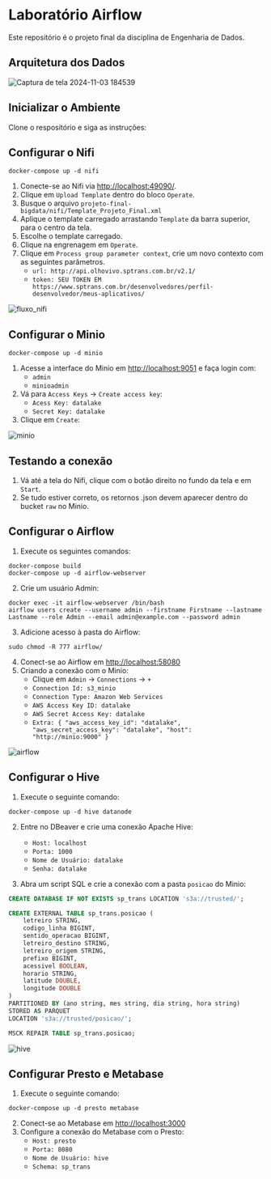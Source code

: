 # Laboratório Airflow

Este repositório é o projeto final da disciplina de Engenharia de Dados.

## Arquitetura dos Dados
![Captura de tela 2024-11-03 184539](https://github.com/user-attachments/assets/3fef8925-f561-44de-bc0b-0900d1fee394)

## Inicializar o Ambiente

Clone o respositório e siga as instruções:

## Configurar o Nifi

```shell
docker-compose up -d nifi
```

1. Conecte-se ao Nifi via [http://localhost:49090/](http://localhost:49090/).
2. Clique em `Upload Template` dentro do bloco `Operate`.
3. Busque o arquivo `projeto-final-bigdata/nifi/Template_Projeto_Final.xml`
4. Aplique o template carregado arrastando `Template` da barra superior, para o centro da tela.
5. Escolhe o template carregado.
6. Clique na engrenagem em `Operate`.
7. Clique em `Process group parameter context`, crie um novo contexto com as seguintes parâmetros.
    - `url: http://api.olhovivo.sptrans.com.br/v2.1/`
    - `token: SEU TOKEN EM https://www.sptrans.com.br/desenvolvedores/perfil-desenvolvedor/meus-aplicativos/`

![fluxo_nifi](https://github.com/user-attachments/assets/912e84e4-50f0-473d-aeaf-fb774d4b3940)


## Configurar o Minio

```shell
docker-compose up -d minio
```

1. Acesse a interface do Minio em [http://localhost:9051](http://localhost:9051) e faça login com:
    - `admin`
    - `minioadmin`
2. Vá para `Access Keys` -> `Create access key`:
    - `Acess Key: datalake`
    - `Secret Key: datalake`
3. Clique em `Create`:

![minio](https://github.com/user-attachments/assets/e84bc812-ac92-4da9-8b2c-f933363d318b)

## Testando a conexão

1. Vá até a tela do Nifi, clique com o botão direito no fundo da tela e em `Start`.
2. Se tudo estiver correto, os retornos .json devem aparecer dentro do bucket `raw` no Minio.

## Configurar o Airflow

1. Execute os seguintes comandos:

```shell
docker-compose build
docker-compose up -d airflow-webserver
```

2. Crie um usuário Admin:

```shell
docker exec -it airflow-webserver /bin/bash
airflow users create --username admin --firstname Firstname --lastname Lastname --role Admin --email admin@example.com --password admin
```

3. Adicione acesso à pasta do Airflow:

```shell
sudo chmod -R 777 airflow/
```

4. Conect-se ao Airflow em [http://localhost:58080](http://localhost:58080)
5. Criando a conexão com o Minio:
    - Clique em `Admin` -> `Connections` -> `+`
    - `Connection Id: s3_minio`
    - `Connection Type: Amazon Web Services`
    - `AWS Access Key ID: datalake`
    - `AWS Secret Access Key: datalake`
    - `Extra: { "aws_access_key_id": "datalake", "aws_secret_access_key": "datalake", "host": "http://minio:9000" }`

![airflow](https://github.com/user-attachments/assets/1f6f19d7-dc25-4b65-a281-6925e5f8a620)

## Configurar o Hive

1. Execute o seguinte comando:

```shell
docker-compose up -d hive datanode
```

2. Entre no DBeaver e crie uma conexão Apache Hive:
    - `Host: localhost`
    - `Porta: 1000`
    - `Nome de Usuário: datalake`
    - `Senha: datalake`

3. Abra um script SQL e crie a conexão com a pasta `posicao` do Minio:

```sql
CREATE DATABASE IF NOT EXISTS sp_trans LOCATION 's3a://trusted/';
```

```sql
CREATE EXTERNAL TABLE sp_trans.posicao (
  	letreiro STRING,
	codigo_linha BIGINT,
	sentido_operacao BIGINT,
	letreiro_destino STRING,
	letreiro_origem STRING,
	prefixo BIGINT,
	acessivel BOOLEAN,
	horario STRING,
	latitude DOUBLE,
	longitude DOUBLE
)
PARTITIONED BY (ano string, mes string, dia string, hora string)
STORED AS PARQUET
LOCATION 's3a://trusted/posicao/';
```

```sql
MSCK REPAIR TABLE sp_trans.posicao;
```

![hive](https://github.com/user-attachments/assets/27b16f8b-6e8b-43a6-975f-6f290b04b7a8)

## Configurar Presto e Metabase

1. Execute o seguinte comando:

```shell
docker-compose up -d presto metabase
```

2. Conect-se ao Metabase em [http://localhost:3000](http://localhost:3000)
3. Configure a conexão do Metabase com o Presto:
    - `Host: presto`
    - `Porta: 8080`
    - `Nome de Usuário: hive`
    - `Schema: sp_trans`
